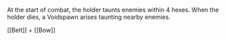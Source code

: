 At the start of combat, the holder taunts enemies within 4 hexes. When the holder dies, a Voidspawn arises taunting nearby enemies.

[[Belt]] + [[Bow]]
